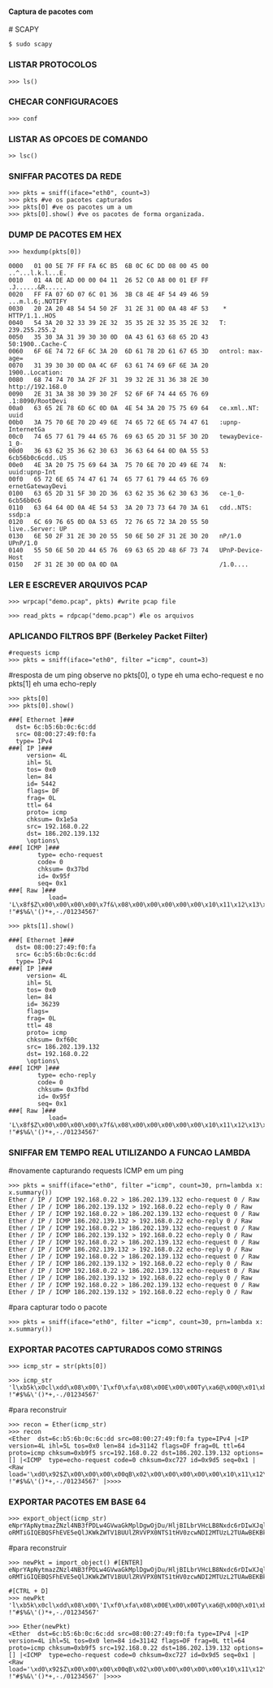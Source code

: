 <h4> Captura de pacotes com </h4>
# SCAPY   
  
    $ sudo scapy

<h3>LISTAR PROTOCOLOS</h3>

    >>> ls()

<h3>CHECAR CONFIGURACOES</h3>

    >>> conf

<h3> LISTAR AS OPCOES DE COMANDO </h3>

    >> lsc()

<h3> SNIFFAR PACOTES DA REDE </h3>

    >>> pkts = sniff(iface="eth0", count=3)
    >>> pkts #ve os pacotes capturados
    >>> pkts[0] #ve os pacotes um a um
    >>> pkts[0].show() #ve os pacotes de forma organizada.

<h3> DUMP DE PACOTES EM HEX </h3>

    >>> hexdump(pkts[0])

    0000   01 00 5E 7F FF FA 6C B5  6B 0C 6C DD 08 00 45 00   ..^...l.k.l...E.
    0010   01 4A DE AD 00 00 04 11  26 52 C0 A8 00 01 EF FF   .J......&R......
    0020   FF FA 07 6D 07 6C 01 36  3B C8 4E 4F 54 49 46 59   ...m.l.6;.NOTIFY
    0030   20 2A 20 48 54 54 50 2F  31 2E 31 0D 0A 48 4F 53    * HTTP/1.1..HOS
    0040   54 3A 20 32 33 39 2E 32  35 35 2E 32 35 35 2E 32   T: 239.255.255.2
    0050   35 30 3A 31 39 30 30 0D  0A 43 61 63 68 65 2D 43   50:1900..Cache-C
    0060   6F 6E 74 72 6F 6C 3A 20  6D 61 78 2D 61 67 65 3D   ontrol: max-age=
    0070   31 39 30 30 0D 0A 4C 6F  63 61 74 69 6F 6E 3A 20   1900..Location: 
    0080   68 74 74 70 3A 2F 2F 31  39 32 2E 31 36 38 2E 30   http://192.168.0
    0090   2E 31 3A 38 30 39 30 2F  52 6F 6F 74 44 65 76 69   .1:8090/RootDevi
    00a0   63 65 2E 78 6D 6C 0D 0A  4E 54 3A 20 75 75 69 64   ce.xml..NT: uuid
    00b0   3A 75 70 6E 70 2D 49 6E  74 65 72 6E 65 74 47 61   :upnp-InternetGa
    00c0   74 65 77 61 79 44 65 76  69 63 65 2D 31 5F 30 2D   tewayDevice-1_0-
    00d0   36 63 62 35 36 62 30 63  36 63 64 64 0D 0A 55 53   6cb56b0c6cdd..US
    00e0   4E 3A 20 75 75 69 64 3A  75 70 6E 70 2D 49 6E 74   N: uuid:upnp-Int
    00f0   65 72 6E 65 74 47 61 74  65 77 61 79 44 65 76 69   ernetGatewayDevi
    0100   63 65 2D 31 5F 30 2D 36  63 62 35 36 62 30 63 36   ce-1_0-6cb56b0c6
    0110   63 64 64 0D 0A 4E 54 53  3A 20 73 73 64 70 3A 61   cdd..NTS: ssdp:a
    0120   6C 69 76 65 0D 0A 53 65  72 76 65 72 3A 20 55 50   live..Server: UP
    0130   6E 50 2F 31 2E 30 20 55  50 6E 50 2F 31 2E 30 20   nP/1.0 UPnP/1.0 
    0140   55 50 6E 50 2D 44 65 76  69 63 65 2D 48 6F 73 74   UPnP-Device-Host
    0150   2F 31 2E 30 0D 0A 0D 0A                            /1.0....

<h3> LER E ESCREVER ARQUIVOS PCAP </h3>

    >>> wrpcap("demo.pcap", pkts) #write pcap file

    >>> read_pkts = rdpcap("demo.pcap") #le os arquivos

<h3> APLICANDO FILTROS BPF (Berkeley Packet Filter) </h3>

    #requests icmp
    >>> pkts = sniff(iface="eth0", filter ="icmp", count=3)

#resposta de um ping observe no pkts[0], o type eh uma echo-request e no pkts[1] eh uma echo-reply

    >>> pkts[0]
    >>> pkts[0].show()

    ###[ Ethernet ]### 
      dst= 6c:b5:6b:0c:6c:dd
      src= 08:00:27:49:f0:fa
      type= IPv4
    ###[ IP ]### 
         version= 4L
         ihl= 5L
         tos= 0x0
         len= 84
         id= 5442
         flags= DF
         frag= 0L
         ttl= 64
         proto= icmp
         chksum= 0x1e5a
         src= 192.168.0.22
         dst= 186.202.139.132
         \options\
    ###[ ICMP ]### 
            type= echo-request
            code= 0
            chksum= 0x37bd
            id= 0x95f
            seq= 0x1
    ###[ Raw ]### 
               load= 'L\x8f$Z\x00\x00\x00\x00\x7f&\x08\x00\x00\x00\x00\x00\x10\x11\x12\x13\x14\x15\x16\x17\x18\x19\x1a\x1b\x1c\x1d\x1e\x1f !"#$%&\'()*+,-./01234567'

    >>> pkts[1].show()

    ###[ Ethernet ]### 
      dst= 08:00:27:49:f0:fa
      src= 6c:b5:6b:0c:6c:dd
      type= IPv4
    ###[ IP ]### 
         version= 4L
         ihl= 5L
         tos= 0x0
         len= 84
         id= 36239
         flags= 
         frag= 0L
         ttl= 48
         proto= icmp
         chksum= 0xf60c
         src= 186.202.139.132
         dst= 192.168.0.22
         \options\
    ###[ ICMP ]### 
            type= echo-reply
            code= 0
            chksum= 0x3fbd
            id= 0x95f
            seq= 0x1
    ###[ Raw ]### 
               load= 'L\x8f$Z\x00\x00\x00\x00\x7f&\x08\x00\x00\x00\x00\x00\x10\x11\x12\x13\x14\x15\x16\x17\x18\x19\x1a\x1b\x1c\x1d\x1e\x1f !"#$%&\'()*+,-./01234567'

<h3> SNIFFAR EM TEMPO REAL UTILIZANDO A FUNCAO LAMBDA </h3>

#novamente capturando requests ICMP em um ping

    >>> pkts = sniff(iface="eth0", filter ="icmp", count=30, prn=lambda x: x.summary())
    Ether / IP / ICMP 192.168.0.22 > 186.202.139.132 echo-request 0 / Raw
    Ether / IP / ICMP 186.202.139.132 > 192.168.0.22 echo-reply 0 / Raw
    Ether / IP / ICMP 192.168.0.22 > 186.202.139.132 echo-request 0 / Raw
    Ether / IP / ICMP 186.202.139.132 > 192.168.0.22 echo-reply 0 / Raw
    Ether / IP / ICMP 192.168.0.22 > 186.202.139.132 echo-request 0 / Raw
    Ether / IP / ICMP 186.202.139.132 > 192.168.0.22 echo-reply 0 / Raw
    Ether / IP / ICMP 192.168.0.22 > 186.202.139.132 echo-request 0 / Raw
    Ether / IP / ICMP 186.202.139.132 > 192.168.0.22 echo-reply 0 / Raw
    Ether / IP / ICMP 192.168.0.22 > 186.202.139.132 echo-request 0 / Raw
    Ether / IP / ICMP 186.202.139.132 > 192.168.0.22 echo-reply 0 / Raw
    Ether / IP / ICMP 192.168.0.22 > 186.202.139.132 echo-request 0 / Raw
    Ether / IP / ICMP 186.202.139.132 > 192.168.0.22 echo-reply 0 / Raw
    Ether / IP / ICMP 192.168.0.22 > 186.202.139.132 echo-request 0 / Raw
    Ether / IP / ICMP 186.202.139.132 > 192.168.0.22 echo-reply 0 / Raw

#para capturar todo o pacote

    >>> pkts = sniff(iface="eth0", filter ="icmp", count=30, prn=lambda x: x.summary())

<h3> EXPORTAR PACOTES CAPTURADOS COMO STRINGS </h3>

    >>> icmp_str = str(pkts[0])

    >>> icmp_str
    'l\xb5k\x0cl\xdd\x08\x00\'I\xf0\xfa\x08\x00E\x00\x00Ty\xa6@\x00@\x01\xb9\xf5\xc0\xa8\x00\x16\xba\xca\x8b\x84\x08\x00\xc7\'\t\xd5\x00\x01\xd0\x92$Z\x00\x00\x00\x00qB\x02\x00\x00\x00\x00\x00\x10\x11\x12\x13\x14\x15\x16\x17\x18\x19\x1a\x1b\x1c\x1d\x1e\x1f !"#$%&\'()*+,-./01234567'

#para reconstruir

    >>> recon = Ether(icmp_str)
    >>> recon
    <Ether  dst=6c:b5:6b:0c:6c:dd src=08:00:27:49:f0:fa type=IPv4 |<IP  version=4L ihl=5L tos=0x0 len=84 id=31142 flags=DF frag=0L ttl=64 proto=icmp chksum=0xb9f5 src=192.168.0.22 dst=186.202.139.132 options=[] |<ICMP  type=echo-request code=0 chksum=0xc727 id=0x9d5 seq=0x1 |<Raw  load='\xd0\x92$Z\x00\x00\x00\x00qB\x02\x00\x00\x00\x00\x00\x10\x11\x12\x13\x14\x15\x16\x17\x18\x19\x1a\x1b\x1c\x1d\x1e\x1f !"#$%&\'()*+,-./01234567' |>>>>


<h3> EXPORTAR PACOTES EM BASE 64 </h3>

    >>> export_object(icmp_str)
    eNprYApNytmazZNzl4NB3fPDLw4GVwaGkMplDgwOjDu/HljBILbrVHcLB8Nxdc6rDIwXJqlEMQBB
    oRMTiGIQEBQSFhEVE5eQlJKWkZWTV1BUUlZRVVPX0NTS1tHV0zcwNDI2MTUzL2TUAwBEKBkT

#para reconstruir

    >>> newPkt = import_object() #[ENTER]
    eNprYApNytmazZNzl4NB3fPDLw4GVwaGkMplDgwOjDu/HljBILbrVHcLB8Nxdc6rDIwXJqlEMQBB
    oRMTiGIQEBQSFhEVE5eQlJKWkZWTV1BUUlZRVVPX0NTS1tHV0zcwNDI2MTUzL2TUAwBEKBkT

    #[CTRL + D]
    >>> newPkt
    'l\xb5k\x0cl\xdd\x08\x00\'I\xf0\xfa\x08\x00E\x00\x00Ty\xa6@\x00@\x01\xb9\xf5\xc0\xa8\x00\x16\xba\xca\x8b\x84\x08\x00\xc7\'\t\xd5\x00\x01\xd0\x92$Z\x00\x00\x00\x00qB\x02\x00\x00\x00\x00\x00\x10\x11\x12\x13\x14\x15\x16\x17\x18\x19\x1a\x1b\x1c\x1d\x1e\x1f !"#$%&\'()*+,-./01234567'

    >>> Ether(newPkt)
    <Ether  dst=6c:b5:6b:0c:6c:dd src=08:00:27:49:f0:fa type=IPv4 |<IP  version=4L ihl=5L tos=0x0 len=84 id=31142 flags=DF frag=0L ttl=64 proto=icmp chksum=0xb9f5 src=192.168.0.22 dst=186.202.139.132 options=[] |<ICMP  type=echo-request code=0 chksum=0xc727 id=0x9d5 seq=0x1 |<Raw  load='\xd0\x92$Z\x00\x00\x00\x00qB\x02\x00\x00\x00\x00\x00\x10\x11\x12\x13\x14\x15\x16\x17\x18\x19\x1a\x1b\x1c\x1d\x1e\x1f !"#$%&\'()*+,-./01234567' |>>>>
